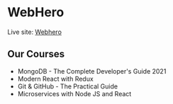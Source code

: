 # WebHero
Live site: [Webhero](https://webhero-annoms-dev.netlify.app/)

## Our Courses
- MongoDB - The Complete Developer's Guide 2021
- Modern React with Redux
- Git & GitHub - The Practical Guide
- Microservices with Node JS and React
